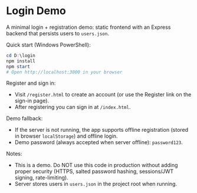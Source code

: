 # Login Demo

A minimal login + registration demo: static frontend with an Express backend that persists users to `users.json`.

Quick start (Windows PowerShell):

```powershell
cd D:\login
npm install
npm start
# Open http://localhost:3000 in your browser
```

Register and sign in:
- Visit `/register.html` to create an account (or use the Register link on the sign-in page).
- After registering you can sign in at `/index.html`.

Demo fallback:
- If the server is not running, the app supports offline registration (stored in browser `localStorage`) and offline login.
- Demo password (always accepted when server offline): `password123`.

Notes:
- This is a demo. Do NOT use this code in production without adding proper security (HTTPS, salted password hashing, sessions/JWT signing, rate-limiting).
- Server stores users in `users.json` in the project root when running.
